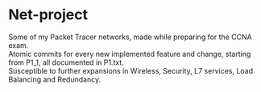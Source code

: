 # Net-project
Some of my Packet Tracer networks, made while preparing for the CCNA exam. <br>
Atomic commits for every new implemented feature and change, starting from P1_1, all documented in P1.txt. <br>
Susceptible to further expansions in Wireless, Security, L7 services, Load Balancing and Redundancy. 
